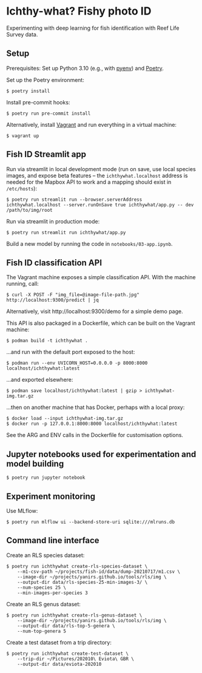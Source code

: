 # Ichthy-what? Fishy photo ID

Experimenting with deep learning for fish identification with Reef Life Survey data.

## Setup

Prerequisites: Set up Python 3.10 (e.g., with [pyenv](https://github.com/pyenv/pyenv)) and [Poetry](https://python-poetry.org/).

Set up the Poetry environment:

    $ poetry install

Install pre-commit hooks:

    $ poetry run pre-commit install

Alternatively, install [Vagrant](https://www.vagrantup.com/) and run everything in a virtual machine:

    $ vagrant up

## Fish ID Streamlit app

Run via streamlit in local development mode (run on save, use local species images, and expose beta features &ndash; the
`ichthywhat.localhost` address is needed for the Mapbox API to work and a mapping should exist in `/etc/hosts`):

    $ poetry run streamlit run --browser.serverAddress ichthywhat.localhost --server.runOnSave true ichthywhat/app.py -- dev /path/to/img/root

Run via streamlit in production mode:

    $ poetry run streamlit run ichthywhat/app.py

Build a new model by running the code in `notebooks/03-app.ipynb`.

## Fish ID classification API

The Vagrant machine exposes a simple classification API. With the machine running, call:

    $ curl -X POST -F "img_file=@image-file-path.jpg" http://localhost:9300/predict | jq

Alternatively, visit http://localhost:9300/demo for a simple demo page.

This API is also packaged in a Dockerfile, which can be built on the Vagrant machine:

    $ podman build -t ichthywhat .

...and run with the default port exposed to the host:

    $ podman run --env UVICORN_HOST=0.0.0.0 -p 8000:8000 localhost/ichthywhat:latest

...and exported elsewhere:

    $ podman save localhost/ichthywhat:latest | gzip > ichthywhat-img.tar.gz

...then on another machine that has Docker, perhaps with a local proxy:

    $ docker load --input ichthywhat-img.tar.gz
    $ docker run -p 127.0.0.1:8000:8000 localhost/ichthywhat:latest

See the ARG and ENV calls in the Dockerfile for customisation options.

## Jupyter notebooks used for experimentation and model building

    $ poetry run jupyter notebook

## Experiment monitoring

Use MLflow:

    $ poetry run mlflow ui --backend-store-uri sqlite:///mlruns.db

## Command line interface

Create an RLS species dataset:

    $ poetry run ichthywhat create-rls-species-dataset \
        --m1-csv-path ~/projects/fish-id/data/dump-20210717/m1.csv \
        --image-dir ~/projects/yanirs.github.io/tools/rls/img \
        --output-dir data/rls-species-25-min-images-3/ \
        --num-species 25 \
        --min-images-per-species 3

Create an RLS genus dataset:

    $ poetry run ichthywhat create-rls-genus-dataset \
        --image-dir ~/projects/yanirs.github.io/tools/rls/img \
        --output-dir data/rls-top-5-genera \
        --num-top-genera 5

Create a test dataset from a trip directory:

    $ poetry run ichthywhat create-test-dataset \
        --trip-dir ~/Pictures/202010\ Eviota\ GBR \
        --output-dir data/eviota-202010
